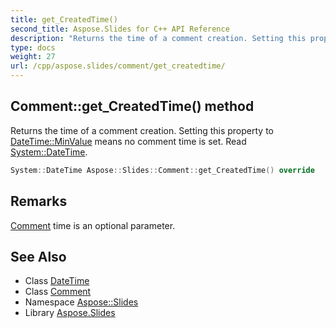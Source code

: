 ```yaml
---
title: get_CreatedTime()
second_title: Aspose.Slides for C++ API Reference
description: "Returns the time of a comment creation. Setting this property to DateTime::MinValue means no comment time is set. Read System::DateTime."
type: docs
weight: 27
url: /cpp/aspose.slides/comment/get_createdtime/
---
```

## Comment::get_CreatedTime() method


Returns the time of a comment creation. Setting this property to [DateTime::MinValue](../../../system/datetime/minvalue/) means no comment time is set. Read [System::DateTime](../../../system/datetime/).

```cpp
System::DateTime Aspose::Slides::Comment::get_CreatedTime() override
```

## Remarks


[Comment](../) time is an optional parameter.
## See Also

* Class [DateTime](../../system/datetime/)
* Class [Comment](./)
* Namespace [Aspose::Slides](../)
* Library [Aspose.Slides](../../)